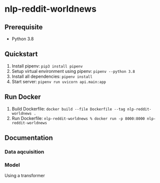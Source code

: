 # nlp-reddit-worldnews

## Prerequisite

- Python 3.8

## Quickstart

1. Install pipenv: `pip3 install pipenv`
2. Setup virtual environment using pipenv: `pipenv --python 3.8`
3. Install all dependencies: `pipenv install`
4. Start server: `pipenv run uvicorn api.main:app`

## Run Docker

1. Build Dockerfile: `docker build --file Dockerfile --tag nlp-reddit-worldnews .`
2. Run Dockerfile: `nlp-reddit-worldnews % docker run -p 8000:8000 nlp-reddit-worldnews`

## Documentation

### Data aqcuisition

### Model
Using a transformer